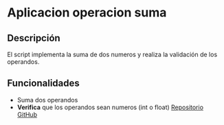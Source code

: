 # Aplicacion operacion suma
## Descripción 
El script implementa la suma de dos numeros y realiza la validación de los operandos.
## Funcionalidades
- Suma dos operandos
- **Verifica**  que los operandos sean numeros (int o float)
[Repositorio GitHub]()
